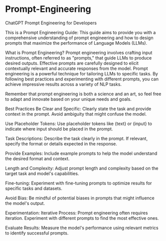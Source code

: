 # Prompt-Engineering
ChatGPT Prompt Engineering for Developers

This is a Prompt Engineering Guide:
This guide aims to provide you with a comprehensive understanding of prompt engineering and how to design prompts that maximize the performance of Language Models (LLMs).

What is Prompt Engineering?
Prompt engineering involves crafting input instructions, often referred to as "prompts," that guide LLMs to produce desired outputs. Effective prompts are carefully designed to elicit contextually relevant and accurate responses from the model. Prompt engineering is a powerful technique for tailoring LLMs to specific tasks. By following best practices and experimenting with different prompts, you can achieve impressive results across a variety of NLP tasks.

Remember that prompt engineering is both a science and an art, so feel free to adapt and innovate based on your unique needs and goals.

Best Practices
Be Clear and Specific: Clearly state the task and provide context in the prompt. Avoid ambiguity that might confuse the model.

Use Placeholder Tokens: Use placeholder tokens like {text} or {input} to indicate where input should be placed in the prompt.

Task Descriptions: Describe the task clearly in the prompt. If relevant, specify the format or details expected in the response.

Provide Examples: Include example prompts to help the model understand the desired format and context.

Length and Complexity: Adjust prompt length and complexity based on the target task and model's capabilities.

Fine-tuning: Experiment with fine-tuning prompts to optimize results for specific tasks and datasets.

Avoid Bias: Be mindful of potential biases in prompts that might influence the model's output.


Experimentation:
Iterative Process: Prompt engineering often requires iteration. Experiment with different prompts to find the most effective ones.

Evaluate Results: Measure the model's performance using relevant metrics to identify successful prompts.
